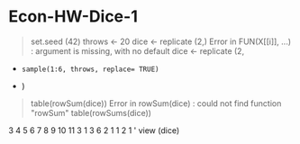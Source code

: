 # Econ-HW-Dice-1
> set.seed (42)
> throws <- 20
> dice <- replicate (2,)
Error in FUN(X[[i]], ...) : argument is missing, with no default
> dice <- replicate (2,
+     sample(1:6, throws, replace= TRUE)
+ )
> table(rowSum(dice))
Error in rowSum(dice) : could not find function "rowSum"
> table(rowSums(dice))

 3  4  5  6  7  8  9 10 11 
 3  1  3  6  2  1  1  2  1 '
 view (dice)
 
